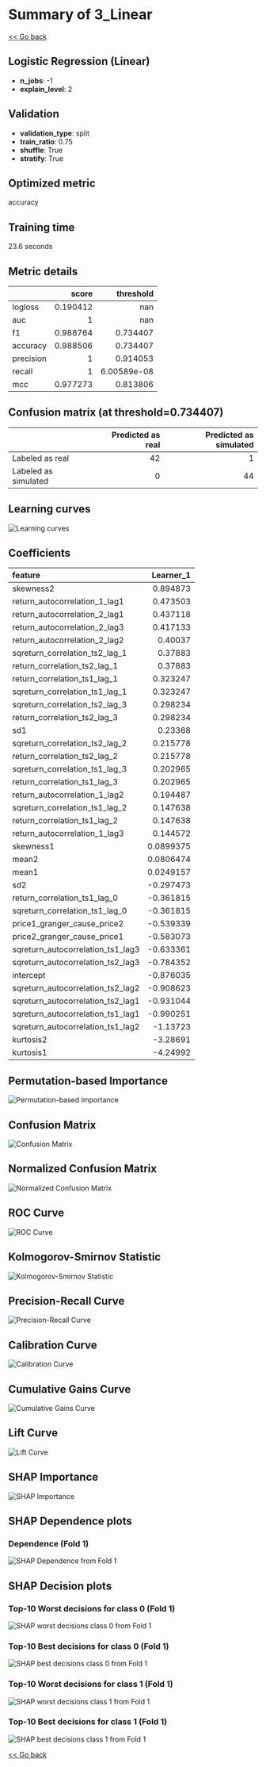 # Summary of 3_Linear

[<< Go back](../README.md)


## Logistic Regression (Linear)
- **n_jobs**: -1
- **explain_level**: 2

## Validation
 - **validation_type**: split
 - **train_ratio**: 0.75
 - **shuffle**: True
 - **stratify**: True

## Optimized metric
accuracy

## Training time

23.6 seconds

## Metric details
|           |    score |     threshold |
|:----------|---------:|--------------:|
| logloss   | 0.190412 | nan           |
| auc       | 1        | nan           |
| f1        | 0.988764 |   0.734407    |
| accuracy  | 0.988506 |   0.734407    |
| precision | 1        |   0.914053    |
| recall    | 1        |   6.00589e-08 |
| mcc       | 0.977273 |   0.813806    |


## Confusion matrix (at threshold=0.734407)
|                      |   Predicted as real |   Predicted as simulated |
|:---------------------|--------------------:|-------------------------:|
| Labeled as real      |                  42 |                        1 |
| Labeled as simulated |                   0 |                       44 |

## Learning curves
![Learning curves](learning_curves.png)

## Coefficients
| feature                           |   Learner_1 |
|:----------------------------------|------------:|
| skewness2                         |   0.894873  |
| return_autocorrelation_1_lag1     |   0.473503  |
| return_autocorrelation_2_lag1     |   0.437118  |
| return_autocorrelation_2_lag3     |   0.417133  |
| return_autocorrelation_2_lag2     |   0.40037   |
| sqreturn_correlation_ts2_lag_1    |   0.37883   |
| return_correlation_ts2_lag_1      |   0.37883   |
| return_correlation_ts1_lag_1      |   0.323247  |
| sqreturn_correlation_ts1_lag_1    |   0.323247  |
| sqreturn_correlation_ts2_lag_3    |   0.298234  |
| return_correlation_ts2_lag_3      |   0.298234  |
| sd1                               |   0.23368   |
| sqreturn_correlation_ts2_lag_2    |   0.215778  |
| return_correlation_ts2_lag_2      |   0.215778  |
| sqreturn_correlation_ts1_lag_3    |   0.202965  |
| return_correlation_ts1_lag_3      |   0.202965  |
| return_autocorrelation_1_lag2     |   0.194487  |
| sqreturn_correlation_ts1_lag_2    |   0.147638  |
| return_correlation_ts1_lag_2      |   0.147638  |
| return_autocorrelation_1_lag3     |   0.144572  |
| skewness1                         |   0.0899375 |
| mean2                             |   0.0806474 |
| mean1                             |   0.0249157 |
| sd2                               |  -0.297473  |
| return_correlation_ts1_lag_0      |  -0.361815  |
| sqreturn_correlation_ts1_lag_0    |  -0.361815  |
| price1_granger_cause_price2       |  -0.539339  |
| price2_granger_cause_price1       |  -0.583073  |
| sqreturn_autocorrelation_ts1_lag3 |  -0.633361  |
| sqreturn_autocorrelation_ts2_lag3 |  -0.784352  |
| intercept                         |  -0.876035  |
| sqreturn_autocorrelation_ts2_lag2 |  -0.908623  |
| sqreturn_autocorrelation_ts2_lag1 |  -0.931044  |
| sqreturn_autocorrelation_ts1_lag1 |  -0.990251  |
| sqreturn_autocorrelation_ts1_lag2 |  -1.13723   |
| kurtosis2                         |  -3.28691   |
| kurtosis1                         |  -4.24992   |


## Permutation-based Importance
![Permutation-based Importance](permutation_importance.png)
## Confusion Matrix

![Confusion Matrix](confusion_matrix.png)


## Normalized Confusion Matrix

![Normalized Confusion Matrix](confusion_matrix_normalized.png)


## ROC Curve

![ROC Curve](roc_curve.png)


## Kolmogorov-Smirnov Statistic

![Kolmogorov-Smirnov Statistic](ks_statistic.png)


## Precision-Recall Curve

![Precision-Recall Curve](precision_recall_curve.png)


## Calibration Curve

![Calibration Curve](calibration_curve_curve.png)


## Cumulative Gains Curve

![Cumulative Gains Curve](cumulative_gains_curve.png)


## Lift Curve

![Lift Curve](lift_curve.png)



## SHAP Importance
![SHAP Importance](shap_importance.png)

## SHAP Dependence plots

### Dependence (Fold 1)
![SHAP Dependence from Fold 1](learner_fold_0_shap_dependence.png)

## SHAP Decision plots

### Top-10 Worst decisions for class 0 (Fold 1)
![SHAP worst decisions class 0 from Fold 1](learner_fold_0_shap_class_0_worst_decisions.png)
### Top-10 Best decisions for class 0 (Fold 1)
![SHAP best decisions class 0 from Fold 1](learner_fold_0_shap_class_0_best_decisions.png)
### Top-10 Worst decisions for class 1 (Fold 1)
![SHAP worst decisions class 1 from Fold 1](learner_fold_0_shap_class_1_worst_decisions.png)
### Top-10 Best decisions for class 1 (Fold 1)
![SHAP best decisions class 1 from Fold 1](learner_fold_0_shap_class_1_best_decisions.png)

[<< Go back](../README.md)
